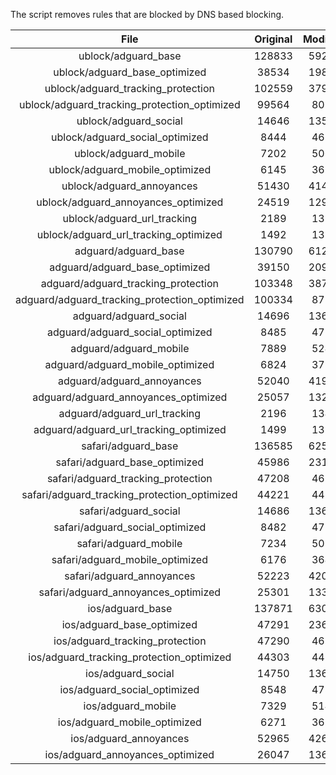 The script removes rules that are blocked by DNS based blocking.


| File | Original | Modified |
|:----:|:-----:|:-----:|
| ublock/adguard_base | 128833 | 59256 |
| ublock/adguard_base_optimized | 38534 | 19875 |
| ublock/adguard_tracking_protection | 102559 | 37993 |
| ublock/adguard_tracking_protection_optimized | 99564 | 8012 |
| ublock/adguard_social | 14646 | 13585 |
| ublock/adguard_social_optimized | 8444 | 4679 |
| ublock/adguard_mobile | 7202 | 5063 |
| ublock/adguard_mobile_optimized | 6145 | 3618 |
| ublock/adguard_annoyances | 51430 | 41408 |
| ublock/adguard_annoyances_optimized | 24519 | 12957 |
| ublock/adguard_url_tracking | 2189 | 1334 |
| ublock/adguard_url_tracking_optimized | 1492 | 1331 |
| adguard/adguard_base | 130790 | 61276 |
| adguard/adguard_base_optimized | 39150 | 20925 |
| adguard/adguard_tracking_protection | 103348 | 38724 |
| adguard/adguard_tracking_protection_optimized | 100334 | 8727 |
| adguard/adguard_social | 14696 | 13642 |
| adguard/adguard_social_optimized | 8485 | 4723 |
| adguard/adguard_mobile | 7889 | 5243 |
| adguard/adguard_mobile_optimized | 6824 | 3791 |
| adguard/adguard_annoyances | 52040 | 41953 |
| adguard/adguard_annoyances_optimized | 25057 | 13248 |
| adguard/adguard_url_tracking | 2196 | 1341 |
| adguard/adguard_url_tracking_optimized | 1499 | 1338 |
| safari/adguard_base | 136585 | 62529 |
| safari/adguard_base_optimized | 45986 | 23167 |
| safari/adguard_tracking_protection | 47208 | 4629 |
| safari/adguard_tracking_protection_optimized | 44221 | 4481 |
| safari/adguard_social | 14686 | 13626 |
| safari/adguard_social_optimized | 8482 | 4710 |
| safari/adguard_mobile | 7234 | 5099 |
| safari/adguard_mobile_optimized | 6176 | 3648 |
| safari/adguard_annoyances | 52223 | 42059 |
| safari/adguard_annoyances_optimized | 25301 | 13329 |
| ios/adguard_base | 137871 | 63036 |
| ios/adguard_base_optimized | 47291 | 23673 |
| ios/adguard_tracking_protection | 47290 | 4637 |
| ios/adguard_tracking_protection_optimized | 44303 | 4489 |
| ios/adguard_social | 14750 | 13664 |
| ios/adguard_social_optimized | 8548 | 4730 |
| ios/adguard_mobile | 7329 | 5143 |
| ios/adguard_mobile_optimized | 6271 | 3689 |
| ios/adguard_annoyances | 52965 | 42694 |
| ios/adguard_annoyances_optimized | 26047 | 13641 |